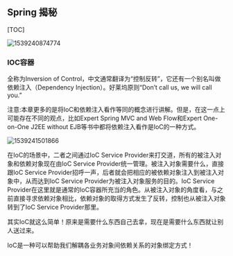 ## Spring 揭秘

[TOC]

![1539240874774](E:\Wiki\mywiki\images\1539240874774.png)



### IOC容器

全称为Inversion of Control，中文通常翻译为“控制反转”，它还有一个别名叫做依赖注入（Dependency Injection）。好莱坞原则“Don’t call us, we will call you.”

注意:本章更多的是将IoC和依赖注入看作等同的概念进行讲解。但是，在这一点上可能存在不同的观点，比如Expert Spring MVC and Web Flow和Expert One-on-One J2EE without EJB等书中都将依赖注入看作是IoC的一种方式。

![1539241501866](E:\Wiki\mywiki\images\1539241501866.png)

在IoC的场景中，二者之间通过IoC Service Provider来打交道，所有的被注入对象和依赖对象现在由IoC Service Provider统一管理。被注入对象需要什么，直接跟IoC Service Provider招呼一声，后者就会把相应的被依赖对象注入到被注入对象中，从而达到IoC Service Provider为被注入对象服务的目的。IoC Service Provider在这里就是通常的IoC容器所充当的角色。从被注入对象的角度看，与之前直接寻求依赖对象相比，依赖对象的取得方式发生了反转，控制也从被注入对象转到了IoC Service Provider那里。

其实IoC就这么简单！原来是需要什么东西自己去拿，现在是需要什么东西就让别人送过来。

IoC是一种可以帮助我们解耦各业务对象间依赖关系的对象绑定方式！



